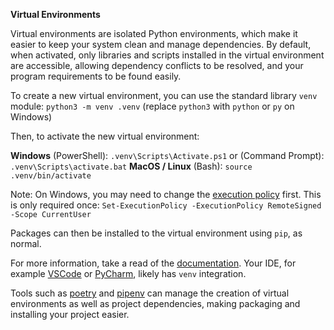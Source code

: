 **Virtual Environments**

Virtual environments are isolated Python environments, which make it easier to keep your system clean and manage dependencies. By default, when activated, only libraries and scripts installed in the virtual environment are accessible, allowing dependency conflicts to be resolved, and your program requirements to be found easily.

To create a new virtual environment, you can use the standard library `venv` module: `python3 -m venv .venv` (replace `python3` with `python` or `py` on Windows)

Then, to activate the new virtual environment:

**Windows** (PowerShell): `.venv\Scripts\Activate.ps1`
or (Command Prompt): `.venv\Scripts\activate.bat`
**MacOS / Linux** (Bash): `source .venv/bin/activate`

Note: On Windows, you may need to change the [execution policy](https://docs.microsoft.com/en-us/powershell/module/microsoft.powershell.core/about/about_execution_policies) first. This is only required once:
`Set-ExecutionPolicy -ExecutionPolicy RemoteSigned -Scope CurrentUser`

Packages can then be installed to the virtual environment using `pip`, as normal.

For more information, take a read of the [documentation](https://docs.python.org/3/library/venv.html). Your IDE, for example [VSCode](https://code.visualstudio.com/docs/python/environments#_select-and-activate-an-environment) or [PyCharm](https://www.jetbrains.com/help/pycharm/creating-virtual-environment.html), likely has `venv` integration.

Tools such as [poetry](https://python-poetry.org/docs/basic-usage/) and [pipenv](https://pipenv.pypa.io/en/latest/) can manage the creation of virtual environments as well as project dependencies, making packaging and installing your project easier.
